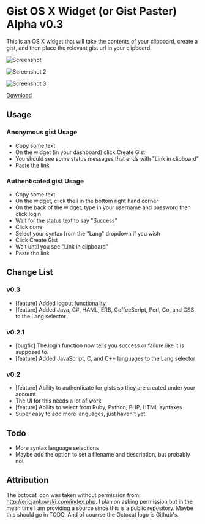 # Gist OS X Widget (or Gist Paster) Alpha v0.3
This is an OS X widget that will take the contents of your clipboard, create a gist, and then place the relevant gist url in your clipboard.

![Screenshot](http://f.cl.ly/items/0F42063X0s2z1D3z042D/Screen%20Shot%202012-06-19%20at%2011.04.57%20AM.png)


![Screenshot 2](http://f.cl.ly/items/1p35132i3d09133v0K24/Screen%20Shot%202012-06-19%20at%2011.05.46%20AM.png)

![Screenshot 3](http://f.cl.ly/items/2j1C3J0c2u393E2V3i3s/Screen%20Shot%202012-06-21%20at%209.53.10%20PM.png)

[Download](https://github.com/ehaughee/Gist-OSX-Widget/downloads)


## Usage

### Anonymous gist Usage
* Copy some text
* On the widget (in your dashboard) click Create Gist
* You should see some status messages that ends with "Link in clipboard"
* Paste the link

### Authenticated gist Usage
* Copy some text
* On the widget, click the i in the bottom right hand corner
* On the back of the widget, type in your username and password then click login
* Wait for the status text to say "Success"
* Click done
* Select your syntax from the "Lang" dropdown if you wish
* Click Create Gist
* Wait until you see "Link in clipboard"
* Paste the link

## Change List

### v0.3
* [feature] Added logout functionality
* [feature] Added Java, C#, HAML, ERB, CoffeeScript, Perl, Go, and CSS to the Lang selector

### v0.2.1
* [bugfix] The login function now tells you success or failure like it is supposed to.
* [feature] Added JavaScript, C, and C++ languages to the Lang selector

### v0.2
* [feature] Ability to authenticate for gists so they are created under your account
 * The UI for this needs a lot of work
* [feature] Ability to select from Ruby, Python, PHP, HTML syntaxes
 * Super easy to add more languages, just haven't yet.

## Todo
* More syntax language selections
* Maybe add the option to set a filename and description, but probably not

## Attribution
The octocat icon was taken without permission from: http://ericjankowski.com/index.php.  I plan on asking permission but in the mean time I am providing a source since this is a public repository.  Maybe this should go in TODO.  And of courrse the Octocat logo is Github's.